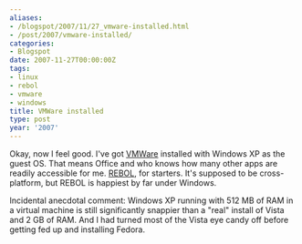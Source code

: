 ```yaml
---
aliases:
- /blogspot/2007/11/27_vmware-installed.html
- /post/2007/vmware-installed/
categories:
- Blogspot
date: 2007-11-27T00:00:00Z
tags:
- linux
- rebol
- vmware
- windows
title: VMWare installed
type: post
year: '2007'
---
```

Okay, now I feel good. I've got <a href="http://www.vmware.com/">VMWare</a> installed with Windows XP as the guest OS. That means Office and who knows how many other apps are readily accessible for me. <a href="http://rebol.com/">REBOL</a>, for starters. It's supposed to be cross-platform, but REBOL is happiest by far under Windows.
<!--more-->

Incidental anecdotal comment: Windows XP running with 512 MB of RAM in a virtual machine is still significantly snappier than a "real" install of Vista and 2 GB of RAM. And I had turned most of the Vista eye candy off before getting fed up and installing Fedora.
